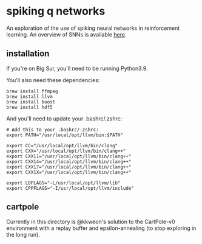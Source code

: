 # spiking q networks

An exploration of the use of spiking neural networks in reinforcement learning.
An overview of SNNs is available [here](https://www.notion.so/camilonotes/Spiking-neural-networks-in-reinforcement-learning-b6824ef8ce394d749ef5193c4503c3fd).

## installation
If you're on Big Sur, you'll need to be running Python3.9.

You'll also need these dependencies:
```
brew install ffmpeg
brew install llvm
brew install boost
brew install hdf5
```

And you'll need to update your .bashrc/.zshrc:
```
# Add this to your .bashrc/.zshrc:
export PATH="/usr/local/opt/llvm/bin:$PATH"

export CC="/usr/local/opt/llvm/bin/clang"
export CXX="/usr/local/opt/llvm/bin/clang++"
export CXX11="/usr/local/opt/llvm/bin/clang++"
export CXX14="/usr/local/opt/llvm/bin/clang++"
export CXX17="/usr/local/opt/llvm/bin/clang++"
export CXX1X="/usr/local/opt/llvm/bin/clang++"

export LDFLAGS="-L/usr/local/opt/llvm/lib"
export CPPFLAGS="-I/usr/local/opt/llvm/include"
```

## cartpole

Currently in this directory is @kkweon's solution to the CartPole-v0 environment with a replay buffer and epsilon-annealing (to stop exploring in the long run).
